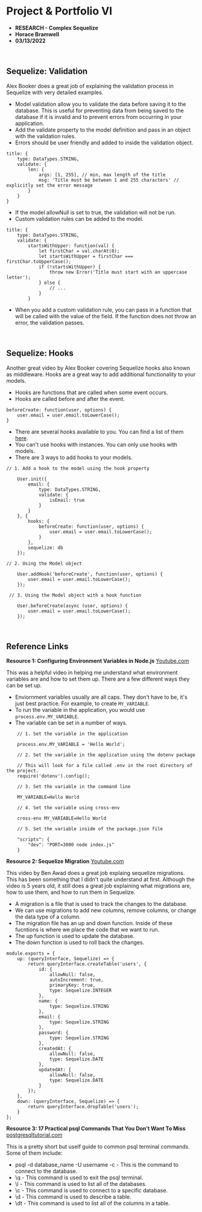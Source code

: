 # Project & Portfolio VI

- **RESEARCH - Complex Sequelize**
- **Horace Bramwell**
- **03/13/2022**

<br>

## Sequelize: Validation

Alex Booker does a great job of explaining the validation process in Sequelize with very detailed examples.

- Model validation allow you to validate the data before saving it to the database. This is useful for preventing data from being saved to the database if it is invalid and to prevent errors from occurring in your application.
- Add the validate property to the model definition and pass in an object with the validation rules.
- Errors should be user friendly and added to inside the validation object.

```
title: {
    type: DataTypes.STRING,
    validate: {
        len: {
            args: [1, 255], // min, max length of the title
            msg: 'Title must be between 1 and 255 characters' // explicitly set the error message
        }
    }
}
```

- If the model allowNull is set to true, the validation will not be run.
- Custom validation rules can be added to the model.

```
title: {
    type: DataTypes.STRING,
    validate: {
        startsWithUpper: function(val) {
            let firstChar = val.charAt(0);
            let startsWithUpper = firstChar === firstChar.toUpperCase();
            if (!startsWithUpper) {
                throw new Error('Title must start with an uppercase letter');
            } else {
                // ...
            }
        }
```

- When you add a custom validation rule, you can pass in a function that will be called with the value of the field. If the function does not throw an error, the validation passes.

<br>

## Sequelize: Hooks

Another great video by Alex Booker covering Sequelize hooks also known as middleware. Hooks are a great way to add additional functionality to your models.

- Hooks are functions that are called when some event occurs.
- Hooks are called before and after the event.

```
beforeCreate: function(user, options) {
    user.email = user.email.toLowerCase();
}
```

- There are several hooks available to you. You can find a list of them [here](https://sequelize.org/master/manual/hooks.html).
- You can't use hooks with instances. You can only use hooks with models.
- There are 3 ways to add hooks to your models. 

```
// 1. Add a hook to the model using the hook property

    User.init({
        email: {
            type: DataTypes.STRING,
            validate: {
                isEmail: true
            }
        }
    }, {
        hooks: {
            beforeCreate: function(user, options) {
                user.email = user.email.toLowerCase();
            }
        },
        sequelize: db
    });

// 2. Using the Model object

    User.addHook('beforeCreate', function(user, options) {
        user.email = user.email.toLowerCase();
    });

 // 3. Using the Model object with a hook function
    
    User.beforeCreate(async (user, options) {
        user.email = user.email.toLowerCase();
    });
```




<br>

## Reference Links

**Resource 1: Configuring Environment Variables in Node.js**
[Youtube.com](https://www.youtube.com/watch?v=14zY-u9EBCU) 

This was a helpful video in helping me understand what environment variables are and how to set them up. There are a few different ways they can be set up. 

* Enviornment variables usually are all caps. They don't have to be, it's just best practice. For example, to create `MY_VARIABLE`. 
* To run the variable in the application, you would use `process.env.MY_VARIABLE`.
* The variable can be set in a number of ways. 

``` 
    // 1. Set the variable in the application

    process.env.MY_VARIABLE = 'Hello World';

    // 2. Set the variable in the application using the dotenv package

    // This will look for a file called .env in the root directory of the project.
    require('dotenv').config(); 

    // 3. Set the variable in the command line

    MY_VARIABLE=Hello World  

    // 4. Set the variable using cross-env 

    cross-env MY_VARIABLE=Hello World

    // 5. Set the variable inside of the package.json file

    "scripts": {
        "dev": "PORT=3000 node index.js"
    }

```


**Resource 2: Sequelize Migration**
[Youtube.com](https://www.youtube.com/watch?v=a5Wh_LDXtLc) 

This video by Ben Awad does a great job explaing sequelize migrations. This has been something that I didn't quite understand at first. Although the video is 5 years old, it still does a great job explaining what migrations are, how to use them, and how to run them in Sequelize.

* A migration is a file that is used to track the changes to the database.
* We can use migrations to add new columns, remove columns, or change the data type of a column.
* The migration file has an up and down function. Inside of these fucntions is where we place the code that we want to run.
* The up function is used to update the database.
* The down function is used to roll back the changes.

```
module.exports = {
    up: (queryInterface, Sequelize) => {
        return queryInterface.createTable('users', { 
            id: {
                allowNull: false, 
                autoIncrement: true,
                primaryKey: true,
                type: Sequelize.INTEGER
            },
            name: {
                type: Sequelize.STRING
            },
            email: {
                type: Sequelize.STRING
            },
            password: {
                type: Sequelize.STRING
            },
            createdAt: {
                allowNull: false,
                type: Sequelize.DATE
            },
            updatedAt: {
                allowNull: false,
                type: Sequelize.DATE
            }
        });
    },
    down: (queryInterface, Sequelize) => {
        return queryInterface.dropTable('users');
    }
};
```

**Resource 3: 17 Practical psql Commands That You Don’t Want To Miss**
[postgresqltutorial.com](https://www.postgresqltutorial.com/psql-commands/)

This is a pretty short but uself guide to common psql terminal commands. Some of them include:

* psql -d database_name -U username -c - This is the command to connect to the database.
* \q - This command is used to exit the psql terminal.
* \l - This command is used to list all of the databases.
* \c - This command is used to connect to a specific database.
* \d - This command is used to describe a table.
* \dt - This command is used to list all of the columns in a table.
